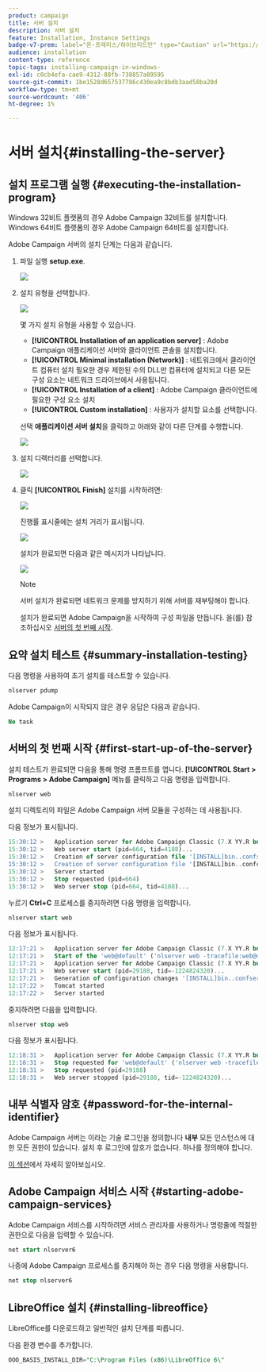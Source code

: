 ```yaml
---
product: campaign
title: 서버 설치
description: 서버 설치
feature: Installation, Instance Settings
badge-v7-prem: label="온-프레미스/하이브리드만" type="Caution" url="https://experienceleague.adobe.com/docs/campaign-classic/using/installing-campaign-classic/architecture-and-hosting-models/hosting-models-lp/hosting-models.html?lang=ko" tooltip="온-프레미스 및 하이브리드 배포에만 적용"
audience: installation
content-type: reference
topic-tags: installing-campaign-in-windows-
exl-id: c0cb4efa-cae9-4312-88fb-738857a89595
source-git-commit: 1be1528d657537786c430ea9c8bdb3aad58ba20d
workflow-type: tm+mt
source-wordcount: '406'
ht-degree: 1%

---
```


# 서버 설치{#installing-the-server}

## 설치 프로그램 실행 {#executing-the-installation-program}

Windows 32비트 플랫폼의 경우 Adobe Campaign 32비트를 설치합니다. Windows 64비트 플랫폼의 경우 Adobe Campaign 64비트를 설치합니다.

Adobe Campaign 서버의 설치 단계는 다음과 같습니다.

1. 파일 실행 **setup.exe**.

   ![](assets/s_ncs_install_installer_01.png)

1. 설치 유형을 선택합니다.

   ![](assets/s_ncs_install_installer_01a.png)

   몇 가지 설치 유형을 사용할 수 있습니다.

   * **[!UICONTROL Installation of an application server]** : Adobe Campaign 애플리케이션 서버와 클라이언트 콘솔을 설치합니다.
   * **[!UICONTROL Minimal installation (Network)]** : 네트워크에서 클라이언트 컴퓨터 설치 필요한 경우 제한된 수의 DLL만 컴퓨터에 설치되고 다른 모든 구성 요소는 네트워크 드라이브에서 사용됩니다.
   * **[!UICONTROL Installation of a client]** : Adobe Campaign 클라이언트에 필요한 구성 요소 설치
   * **[!UICONTROL Custom installation]** : 사용자가 설치할 요소를 선택합니다.

   선택 **애플리케이션 서버 설치**&#x200B;을 클릭하고 아래와 같이 다른 단계를 수행합니다.

   ![](assets/s_ncs_install_installer_02.png)

1. 설치 디렉터리를 선택합니다.

   ![](assets/s_ncs_install_installer_03.png)

1. 클릭 **[!UICONTROL Finish]** 설치를 시작하려면:

   ![](assets/s_ncs_install_installer_04.png)

   진행률 표시줄에는 설치 거리가 표시됩니다.

   ![](assets/s_ncs_install_installer_05.png)

   설치가 완료되면 다음과 같은 메시지가 나타납니다.

   ![](assets/s_ncs_install_installer_06.png)

   >[!NOTE]
   >
   >서버 설치가 완료되면 네트워크 문제를 방지하기 위해 서버를 재부팅해야 합니다.

   설치가 완료되면 Adobe Campaign을 시작하여 구성 파일을 만듭니다. 을(를) 참조하십시오 [서버의 첫 번째 시작](#first-start-up-of-the-server).

## 요약 설치 테스트 {#summary-installation-testing}

다음 명령을 사용하여 초기 설치를 테스트할 수 있습니다.

```sql
nlserver pdump
```

Adobe Campaign이 시작되지 않은 경우 응답은 다음과 같습니다.

```sql
No task
```

## 서버의 첫 번째 시작 {#first-start-up-of-the-server}

설치 테스트가 완료되면 다음을 통해 명령 프롬프트를 엽니다. **[!UICONTROL Start > Programs > Adobe Campaign]** 메뉴를 클릭하고 다음 명령을 입력합니다.

```sql
nlserver web
```

설치 디렉토리의 파일은 Adobe Campaign 서버 모듈을 구성하는 데 사용됩니다.

다음 정보가 표시됩니다.

```sql
15:30:12 >   Application server for Adobe Campaign Classic (7.X YY.R build XXX@SHA1) of DD/MM/YYYY
15:30:12 >   Web server start (pid=664, tid=4188)...
15:30:12 >   Creation of server configuration file '[INSTALL]bin..confserverConf.xml' server via '[INSTALL]bin..conffraserverConf.xml.sample
15:30:12 >   Creation of server configuration file '[INSTALL]bin..confconfig-default.xml' server via '[INSTALL]bin..confmodelsconfig-default.xml
15:30:12 >   Server started
15:30:12 >   Stop requested (pid=664)
15:30:12 >   Web server stop (pid=664, tid=4188)...
```

누르기 **Ctrl+C** 프로세스를 중지하려면 다음 명령을 입력합니다.

```sql
nlserver start web
```

다음 정보가 표시됩니다.

```sql
12:17:21 >   Application server for Adobe Campaign Classic (7.X YY.R build XXX@SHA1) of DD/MM/YYYY
12:17:21 >   Start of the 'web@default' ('nlserver web -tracefile:web@default -instance:default -detach -tomcat -autorepair') task in a new process 
12:17:21 >   Application server for Adobe Campaign Classic (7.X YY.R build XXX@SHA1) of DD/MM/YYYY
12:17:21 >   Web server start (pid=29188, tid=-1224824320)...
12:17:21 >   Generation of configuration changes '[INSTALL]bin..confserverConf.xml.diff' between '[INSTALL]bin..confserverConf.xml' and '[INSTALL]bin..conffraserverConf.xml.sample'
12:17:22 >   Tomcat started
12:17:22 >   Server started
```

중지하려면 다음을 입력합니다.

```sql
nlserver stop web
```

다음 정보가 표시됩니다.

```sql
12:18:31 >   Application server for Adobe Campaign Classic (7.X YY.R build XXX@SHA1) of DD/MM/YYYY
12:18:31 >   Stop requested for 'web@default' ('nlserver web -tracefile:web@default -instance:default -detach -tomcat -autorepair', pid=29188, tid=-1224824320)...
12:18:31 >   Stop requested (pid=29188)
12:18:31 >   Web server stopped (pid=29188, tid=-1224824320)...
```

## 내부 식별자 암호 {#password-for-the-internal-identifier}

Adobe Campaign 서버는 이라는 기술 로그인을 정의합니다 **내부** 모든 인스턴스에 대한 모든 권한이 있습니다. 설치 후 로그인에 암호가 없습니다. 하나를 정의해야 합니다.

[이 섹션](../../installation/using/configuring-campaign-server.md#internal-identifier)에서 자세히 알아보십시오.

## Adobe Campaign 서비스 시작 {#starting-adobe-campaign-services}

Adobe Campaign 서비스를 시작하려면 서비스 관리자를 사용하거나 명령줄에 적절한 권한으로 다음을 입력할 수 있습니다.

```sql
net start nlserver6
```

나중에 Adobe Campaign 프로세스를 중지해야 하는 경우 다음 명령을 사용합니다.

```sql
net stop nlserver6
```

## LibreOffice 설치 {#installing-libreoffice}

LibreOffice를 다운로드하고 일반적인 설치 단계를 따릅니다.

다음 환경 변수를 추가합니다.

```sql
OOO_BASIS_INSTALL_DIR="C:\Program Files (x86)\LibreOffice 6\"
```
